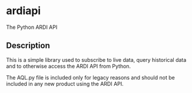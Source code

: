 # ardiapi
The Python ARDI API

## Description
This is a simple library used to subscribe to live data, query historical data and to otherwise access the ARDI API from Python.

The AQL.py file is included only for legacy reasons and should not be included in any new product using the ARDI API.
